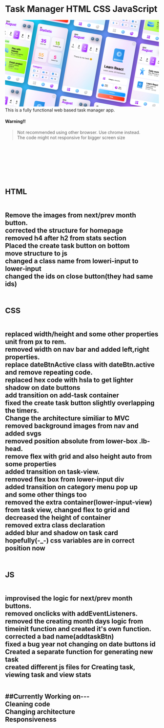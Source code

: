 # Task Manager HTML CSS JavaScript
![Thumbnail](Img/cover.png)
This is a fully functional web based task manager app.
#### Warning!!
>Not recommended using other browser. Use chrome instead.
</br>The code might not responsive for bigger screen size

<br>
<br>
<br>

<h2><Changelogs---</h2><br>
<h3>HTML</h3><br>
Remove the images from next/prev month button.<br>
corrected the structure for homepage<br>
removed h4 after h2 from stats section <br>
Placed the create task button on bottom <br>
move structure to js <br>
changed a class name from loweri-input to lower-input<br>
changed the ids on close button(they had same ids) <br>
<br>

<h3>CSS</h3><br>
replaced width/height and some other properties unit from px to rem.<br>
removed width on nav bar and added left,right properties.<br>
replace dateBtnActive class with dateBtn.active and remove repeating code.<br>
replaced hex code with hsla to get lighter shadow on date buttons<br>
add transition on add-task container<br>
fixed the create task button slightly overlapping the timers.<br>
Change the architecture similiar to MVC <br>
removed background images from nav and added svgs<br>
removed position absolute from lower-box .lb-head.<br>
remove flex with grid and also height auto from some properties<br>
added transition on task-view.<br>
removed flex box from lower-input div<br>
added transition on category menu pop up<br>
and some other things too <br>
removed the extra container(lower-input-view) from task view, changed flex to grid and decreased the height of container<br>
removed extra class declaration<br>
added blur and shadow on task card <br>
hopefully(-_-) css variables are in correct position now<br>
<br>

<h3>JS</h3><br>
improvised the logic for next/prev month buttons.<br>
removed onclicks with addEventListeners.<br>
removed the creating month days logic from timeinit function and created it's own function.<br>
corrected a bad name(addtaskBtn)<br>
fixed a bug year not changing on date buttons id<br>
Created a separate function for generating new task <br>
created different js files for Creating task, viewing task and view stats<br>
<br>

##Currently Working on---<br>
Cleaning code<br>
Changing architecture <br>
Responsiveness<br>
